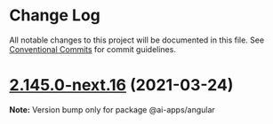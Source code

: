 # Change Log

All notable changes to this project will be documented in this file.
See [Conventional Commits](https://conventionalcommits.org) for commit guidelines.

# [2.145.0-next.16](https://github.com/IBM/carbon-components-angular/compare/v2.145.0-next.15...v2.145.0-next.16) (2021-03-24)

**Note:** Version bump only for package @ai-apps/angular
